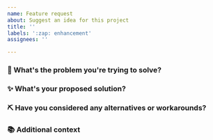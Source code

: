 ```yaml
---
name: Feature request
about: Suggest an idea for this project
title: ''
labels: ':zap: enhancement'
assignees: ''

---
```


### 🤔 What's the problem you're trying to solve?

<!-- A clear and concise description of what the problem is. Ex. I'm always frustrated when [...] -->

### ✨ What's your proposed solution?

<!-- A clear and concise description of what you want to happen. -->

### ⛏ Have you considered any alternatives or workarounds?

<!-- A clear and concise description of any alternative solutions or features you've considered. -->

### 📚 Additional context

<!-- Add any other context, references or screenshots about the feature request here. -->
